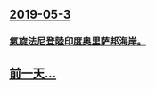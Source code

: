 ## [2019-05-3](/zh/news/2019/05/3/index.md)

### [氣旋法尼登陸印度奥里萨邦海岸。 ](/zh/news/2019/05/3/氣旋法尼登陸印度奥里萨邦海岸.md)
## [前一天...](/zh/news/2019/05/2/index.md)

